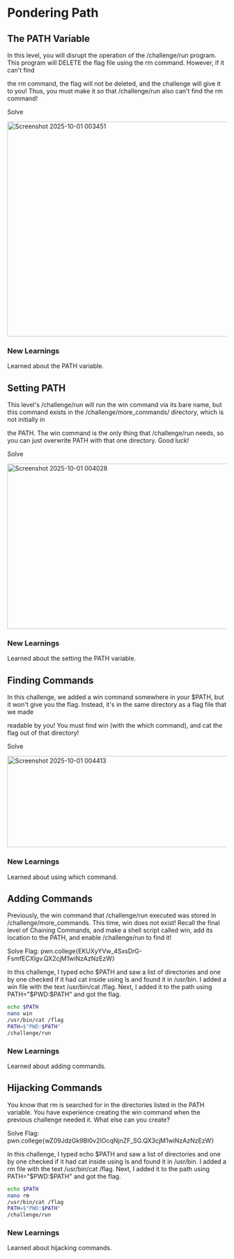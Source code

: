 # Pondering Path
## The PATH Variable
In this level, you will disrupt the operation of the /challenge/run program. This program will DELETE the flag file using the rm command. However, if it can't find 

the rm command, the flag will not be deleted, and the challenge will give it to you! Thus, you must make it so that /challenge/run also can't find the rm command!

Solve

<img width="1291" height="493" alt="Screenshot 2025-10-01 003451" src="https://github.com/user-attachments/assets/e5b656ed-956b-46d5-a4c5-2110b45ccc77" />

### New Learnings
Learned about the PATH variable.

## Setting PATH
This level's /challenge/run will run the win command via its bare name, but this command exists in the /challenge/more_commands/ directory, which is not initially in

the PATH. The win command is the only thing that /challenge/run needs, so you can just overwrite PATH with that one directory. Good luck!

Solve

<img width="1181" height="379" alt="Screenshot 2025-10-01 004028" src="https://github.com/user-attachments/assets/f2133e7a-3926-4182-b99c-923daa3bdacd" />

### New Learnings
Learned about the setting the PATH variable.

## Finding Commands
In this challenge, we added a win command somewhere in your $PATH, but it won't give you the flag. Instead, it's in the same directory as a flag file that we made

readable by you! You must find win (with the which command), and cat the flag out of that directory!

Solve

<img width="1070" height="209" alt="Screenshot 2025-10-01 004413" src="https://github.com/user-attachments/assets/f4d11e88-f102-42f6-b175-3b72c4134d2f" />

### New Learnings
Learned about using which command.

## Adding Commands
Previously, the win command that /challenge/run executed was stored in /challenge/more_commands. This time, win does not exist! Recall the final level of Chaining Commands, and make a shell script called win, add its location to the PATH, and enable /challenge/run to find it!

Solve
Flag: pwn.college{EKUXyYVw_4SxsDrG-FsmfECXlgv.QX2cjM1wiNzAzNzEzW}

In this challenge, I typed echo $PATH and saw a list of directories and one by one checked if it had cat inside using ls and found it in /usr/bin. I added a win file with the text /usr/bin/cat /flag. Next, I added it to the path using PATH="$PWD:$PATH" and got the flag.
```bash
echo $PATH
nano win
/usr/bin/cat /flag
PATH=$"PWD:$PATH"
/challenge/run
```

### New Learnings

Learned about adding commands.

## Hijacking Commands
You know that rm is searched for in the directories listed in the PATH variable. You have experience creating the win command when the previous challenge needed it. What else can you create?

Solve
Flag: pwn.college{wZ09JdzGk9BI0v2IOcqNjnZF_SG.QX3cjM1wiNzAzNzEzW}

In this challenge, I typed echo $PATH and saw a list of directories and one by one checked if it had cat inside using ls and found it in /usr/bin. I added a rm file with the text /usr/bin/cat /flag. Next, I added it to the path using PATH="$PWD:$PATH" and got the flag.

```bash
echo $PATH
nano rm
/usr/bin/cat /flag
PATH=$"PWD:$PATH"
/challenge/run
```

### New Learnings
Learned about hijacking commands.
